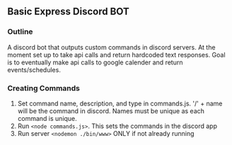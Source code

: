 ## Basic Express Discord BOT

### Outline

A discord bot that outputs custom commands in discord servers. At the moment set up to take api calls and return hardcoded text responses. Goal is to eventually make api calls to google calender and return events/schedules. 

### Creating Commands

1. Set command name, description, and type in commands.js. '/' + name will be the command in discord. Names must be unique as each command is unique.
2. Run ```<node commands.js>```. This sets the commands in the discord app
3. Run server ```<nodemon ./bin/www>``` ONLY if not already running
